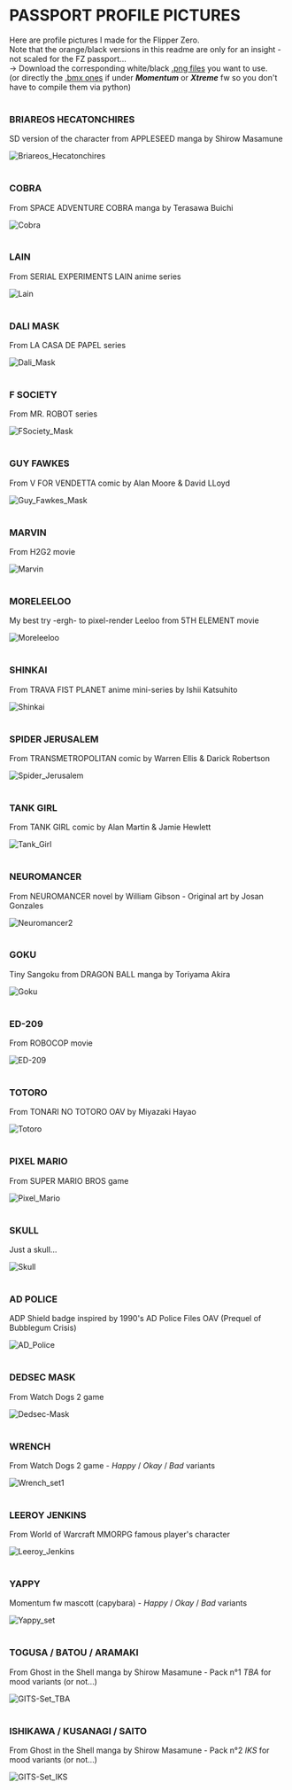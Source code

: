 # PASSPORT PROFILE PICTURES

Here are profile pictures I made for the Flipper Zero.<BR>
Note that the orange/black versions in this readme are only for an insight - not scaled for the FZ passport...<BR>
-> Download the corresponding white/black [.png files](https://github.com/Kuronons/FZ_graphics/tree/main/Passport%20profile%20pictures/Profile%20pictures%20(.png%20files%20-%2046x49px)) you want to use.<BR>
(or directly the [.bmx ones](https://github.com/Kuronons/FZ_graphics/tree/main/Passport%20profile%20pictures/Profile%20pictures%20(.bmx%20files%20-%2046x49px)) if under ***Momentum*** or ***Xtreme*** fw so you don't have to compile them via python)<BR><BR>

### BRIAREOS HECATONCHIRES
SD version of the character from APPLESEED manga by Shirow Masamune

![Briareos_Hecatonchires](https://user-images.githubusercontent.com/110337784/193948936-6979e246-4f3f-40f2-8531-d28c6a34dc79.png)<BR><BR>

### COBRA
From SPACE ADVENTURE COBRA manga by Terasawa Buichi

![Cobra](https://user-images.githubusercontent.com/110337784/193948953-63f9dbfb-b9b5-4ca0-b315-3d80cc6c0c2d.png)<BR><BR>

### LAIN
From SERIAL EXPERIMENTS LAIN anime series

![Lain](https://user-images.githubusercontent.com/110337784/194618873-8e429a68-7cc8-45a5-8d5a-69b55f06a8b3.png)<BR><BR>

### DALI MASK
From LA CASA DE PAPEL series

![Dali_Mask](https://user-images.githubusercontent.com/110337784/193948976-ff2cb480-9fb5-4217-8753-5c684401e4a3.png)<BR><BR>

### F SOCIETY
From MR. ROBOT series

![FSociety_Mask](https://user-images.githubusercontent.com/110337784/193948985-ea2a9308-add6-4c44-8d88-e7362298cd4c.png)<BR><BR>

### GUY FAWKES
From V FOR VENDETTA comic by Alan Moore & David LLoyd

![Guy_Fawkes_Mask](https://user-images.githubusercontent.com/110337784/193948997-5cc6986e-dee2-482f-b117-37a8303414e5.png)<BR><BR>

### MARVIN
From H2G2 movie

![Marvin](https://user-images.githubusercontent.com/110337784/193949006-d517edc0-2a58-4153-bc9e-94c7ca3214db.png)<BR><BR>

### MORELEELOO
My best try -ergh- to pixel-render Leeloo from 5TH ELEMENT movie

![Moreleeloo](https://user-images.githubusercontent.com/110337784/206856859-507ebb12-6603-47fb-bcc7-4a29412aba44.png)<BR><BR>

### SHINKAI
From TRAVA FIST PLANET anime mini-series by Ishii Katsuhito

![Shinkai](https://user-images.githubusercontent.com/110337784/194636842-44145565-79d9-42f5-8661-6f2feb135660.png)<BR><BR>

### SPIDER JERUSALEM
From TRANSMETROPOLITAN comic by Warren Ellis & Darick Robertson

![Spider_Jerusalem](https://user-images.githubusercontent.com/110337784/193949041-9fb2f0dc-2b26-439e-a212-016ab05ae9af.png)<BR><BR>

### TANK GIRL
From TANK GIRL comic by Alan Martin & Jamie Hewlett

![Tank_Girl](https://user-images.githubusercontent.com/110337784/193949056-b7383915-2ef1-479f-b849-a6ec2bbb6a9f.png)<BR><BR>

### NEUROMANCER
From NEUROMANCER novel by William Gibson - Original art by Josan Gonzales

![Neuromancer2](https://user-images.githubusercontent.com/110337784/205995156-b8813956-7d85-48e5-92d3-bd869bcc2f95.png)<BR><BR>

### GOKU
Tiny Sangoku from DRAGON BALL manga by Toriyama Akira

![Goku](https://user-images.githubusercontent.com/110337784/193949083-8ac66f47-0a30-4010-9644-b2ec3d67c236.png)<BR><BR>

### ED-209
From ROBOCOP movie

![ED-209](https://user-images.githubusercontent.com/110337784/193949104-d04022bf-49d9-4fe2-9172-e161b37a59c5.png)<BR><BR>

### TOTORO
From TONARI NO TOTORO OAV by Miyazaki Hayao

![Totoro](https://user-images.githubusercontent.com/110337784/207148882-2dde2f99-3570-4e35-a3c7-6e1f23fb0e21.png)<BR><BR>

### PIXEL MARIO
From SUPER MARIO BROS game

![Pixel_Mario](https://user-images.githubusercontent.com/110337784/210186395-e9557be2-212c-4985-989b-2b327ab8b8b8.png)<BR><BR>

### SKULL
Just a skull...

![Skull](https://user-images.githubusercontent.com/110337784/230978303-9e193e3a-4fe0-4ff5-aed2-0341c78fe179.png)<BR><BR>

### AD POLICE
ADP Shield badge inspired by 1990's AD Police Files OAV (Prequel of Bubblegum Crisis)

![AD_Police](https://github.com/Kuronons/FZ_graphics/assets/110337784/d4fd1764-d5c8-4c40-81f5-408274aed110)<BR><BR>

### DEDSEC MASK
From Watch Dogs 2 game

![Dedsec-Mask](https://github.com/Kuronons/FZ_graphics/assets/110337784/570b7f31-2d7c-47cb-bb2f-3724a95a23d1)<BR><BR>

### WRENCH
From Watch Dogs 2 game - *Happy* / *Okay* / *Bad* variants

![Wrench_set1](https://github.com/Kuronons/FZ_graphics/assets/110337784/e32f707e-0d6b-415f-b38f-e871bb7dd64a)<BR><BR>

### LEEROY JENKINS
From World of Warcraft MMORPG famous player's character

![Leeroy_Jenkins](https://github.com/Kuronons/FZ_graphics/assets/110337784/46066739-2835-4643-b707-5cdcace02be1)<BR><BR>

### YAPPY
Momentum fw mascott (capybara) - *Happy* / *Okay* / *Bad* variants

![Yappy_set](https://github.com/Kuronons/FZ_graphics/assets/110337784/feeb0ce8-45f0-4177-bd19-0658201ce7c2)<BR><BR>

### TOGUSA / BATOU / ARAMAKI
From Ghost in the Shell manga by Shirow Masamune - Pack n°1 *TBA* for mood variants (or not...)

![GITS-Set_TBA](https://github.com/Kuronons/FZ_graphics/assets/110337784/48559451-2700-4841-a2ef-9d1235bbd149)<BR><BR>

### ISHIKAWA / KUSANAGI / SAITO
From Ghost in the Shell manga by Shirow Masamune - Pack n°2 *IKS* for mood variants (or not...)

![GITS-Set_IKS](https://github.com/Kuronons/FZ_graphics/assets/110337784/3e2313e1-6e3a-48b9-8d85-55d3a4ac3735)<BR><BR>
